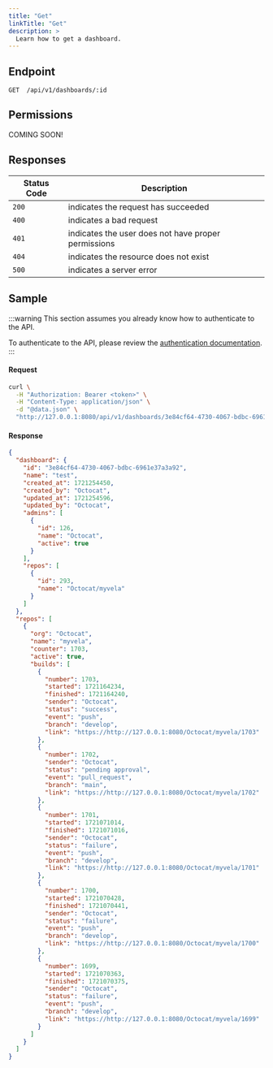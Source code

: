 ```yaml
---
title: "Get"
linkTitle: "Get"
description: >
  Learn how to get a dashboard.
---
```


## Endpoint

```
GET  /api/v1/dashboards/:id
```

## Permissions

COMING SOON!

## Responses

| Status Code | Description                                         |
| ----------- | --------------------------------------------------- |
| `200`       | indicates the request has succeeded                 |
| `400`       | indicates a bad request                             |
| `401`       | indicates the user does not have proper permissions |
| `404`       | indicates the resource does not exist               |
| `500`       | indicates a server error                            |

## Sample

:::warning
This section assumes you already know how to authenticate to the API.

To authenticate to the API, please review the [authentication documentation](/docs/reference/api/authentication.md).
:::

#### Request

```sh
curl \
  -H "Authorization: Bearer <token>" \
  -H "Content-Type: application/json" \
  -d "@data.json" \
  "http://127.0.0.1:8080/api/v1/dashboards/3e84cf64-4730-4067-bdbc-6961e37a3a92"
```

#### Response

```json
{
  "dashboard": {
    "id": "3e84cf64-4730-4067-bdbc-6961e37a3a92",
    "name": "test",
    "created_at": 1721254450,
    "created_by": "Octocat",
    "updated_at": 1721254596,
    "updated_by": "Octocat",
    "admins": [
      {
        "id": 126,
        "name": "Octocat",
        "active": true
      }
    ],
    "repos": [
      {
        "id": 293,
        "name": "Octocat/myvela"
      }
    ]
  },
  "repos": [
    {
      "org": "Octocat",
      "name": "myvela",
      "counter": 1703,
      "active": true,
      "builds": [
        {
          "number": 1703,
          "started": 1721164234,
          "finished": 1721164240,
          "sender": "Octocat",
          "status": "success",
          "event": "push",
          "branch": "develop",
          "link": "https://http://127.0.0.1:8080/Octocat/myvela/1703"
        },
        {
          "number": 1702,
          "sender": "Octocat",
          "status": "pending approval",
          "event": "pull_request",
          "branch": "main",
          "link": "https://http://127.0.0.1:8080/Octocat/myvela/1702"
        },
        {
          "number": 1701,
          "started": 1721071014,
          "finished": 1721071016,
          "sender": "Octocat",
          "status": "failure",
          "event": "push",
          "branch": "develop",
          "link": "https://http://127.0.0.1:8080/Octocat/myvela/1701"
        },
        {
          "number": 1700,
          "started": 1721070428,
          "finished": 1721070441,
          "sender": "Octocat",
          "status": "failure",
          "event": "push",
          "branch": "develop",
          "link": "https://http://127.0.0.1:8080/Octocat/myvela/1700"
        },
        {
          "number": 1699,
          "started": 1721070363,
          "finished": 1721070375,
          "sender": "Octocat",
          "status": "failure",
          "event": "push",
          "branch": "develop",
          "link": "https://http://127.0.0.1:8080/Octocat/myvela/1699"
        }
      ]
    }
  ]
}
```